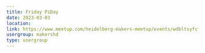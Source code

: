 ```yaml
---
title: Friday PiDay
date: 2023-03-03
location: 
link: https://www.meetup.com/heidelberg-makers-meetup/events/wdbltsyfcfbfb/
usergroup: makershd
type: usergroup
---
```

